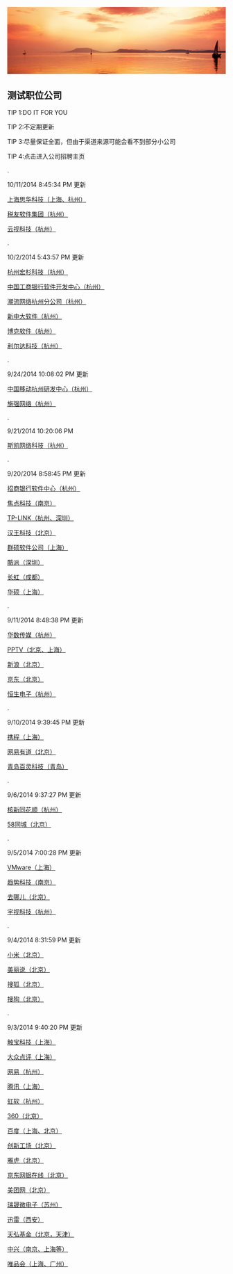![](images/head.jpg)

## 测试职位公司 ##

TIP 1:DO IT FOR YOU

TIP 2:不定期更新

TIP 3:尽量保证全面，但由于渠道来源可能会看不到部分小公司

TIP 4:点击进入公司招聘主页

.

10/11/2014 8:45:34 PM  更新

[上海思华科技（上海、杭州）](http://www.dajie.com/corp/1402371/project/38100)

[税友软件集团（杭州）](http://www.dajie.com/corp/1003250/project/38204)

[云视科技（杭州）](http://www.dajie.com/corp/3476287/project/38222)

.

10/2/2014 5:43:57 PM 更新

[杭州宏杉科技（杭州）](http://www.macrosan.com.cn/job_list.aspx?type=700311)

[中国工商银行软件开发中心（杭州）](https://job.icbc.com.cn/ICBCDynamicSite2/Employ/AffiDetail.aspx?AffiType=1&Flag=1&PlacardID=20150035&ProjectID=0000095644&PlanID=20150035&parentPage=%2fICBCDynamicSite2%2fEmploy%2fAffiList.aspx%3fAffiType%3d1%26PlanID%3d20150035)

[潮流网络杭州分公司（杭州）](http://www.dajie.com/corp/1023230/project/36881)

[新中大软件（杭州）](http://www.dajie.com/corp/1003246/project/36658)

[博克软件（杭州）](http://www.dajie.com/corp/1001233/project/36514)

[利尔达科技（杭州）](http://lierda.zhiye.com/newsdetail/230000008)

.

9/24/2014 10:08:02 PM 更新

[中国移动杭州研发中心（杭州）](http://campus.chinahr.com/2015/pages/zyhy/jobs.asp)

[施强网络（杭州）](http://stronghr.hirede.com/CareerSite/CampusRecruit)

.

9/21/2014 10:20:06 PM 

[斯凯网络科技（杭州）](http://campus.51job.com/skymobi2015/job.htm)

.

9/20/2014 8:58:45 PM 更新

[招商银行软件中心（杭州）](http://career.cmbchina.com/Campus/Campus.aspx?branch=0755b)


[焦点科技（南京）](http://www.dajie.com/corp/1004441/project/36263)

[TP-LINK（杭州、深圳）](http://tp-link.zhaopin.com/jobs_1.html)

[汉王科技（北京）](http://campus.dajie.com/project/catch/36117)

[群硕软件公司（上海）](http://www.dajie.com/corp/1001757/custom/campus/innerLink/26416924)

[酷派（深圳）](http://campus.coolpad.com/index.php?c=schoolRecruitment&f=jobPosition&cate=researchDevelope&id=daQ=)

[长虹（成都）](http://www.changhong.com.cn/xiaoyuanzhaopin.htm)

[华硕（上海）](http://asus.zhaopin.com/campus2.html)

.

9/11/2014 8:48:38 PM 更新

[华数传媒（杭州）](http://www.dajie.com/corp/1000081/custom/campus/innerLink/26436764)

[PPTV（北京、上海）](http://www.dajie.com/corp/1011725/project/34867?f_fid=139199192&f_type=53&f_actorId=1011725&f_category=hotnewsfeed&f_view=0)

[新浪（北京）](http://career.sina.com.cn/)

[京东（北京）](http://www.jd-campus.com/jingdong/joblist/jdcampus/list)

[恒生电子（杭州）](http://campus.51job.com/hundsun/jobs.htm)

.

9/10/2014 9:39:45 PM 更新

[携程（上海）](http://techshow.ctrip.com/campus/campus-te.php)

[网易有道（北京）](http://campus.youdao.com/campus/post_list.php?t1=campus)

[青岛百灵科技（青岛）](http://www.dajie.com/corp/1003240/project/35120)

.

9/6/2014 9:37:27 PM 更新

[核新同花顺（杭州）](http://job.10jqka.com.cn/school.html)

[58同城（北京）](http://www.dajie.com/corp/1000104/applyanalysis/apply/35017)

.

9/5/2014 7:00:28 PM 更新

[VMware（上海）](http://www.dajie.com/corp/1001243/custom/campus/innerLink/25829782)

[趋势科技（南京）](http://www.dajie.com/corp/1001803/custom/campus/innerLink/4012046)

[去哪儿（北京）](http://campus.qunar.com/main.html#forthPage/slide3)

[宇视科技（杭州）](http://www.uniview.com/About_Us/JOB/Campus/)

.

9/4/2014 8:31:59 PM 更新

[小米（北京）](http://hr.xiaomi.com/campus/view/307)

[美丽说（北京）](http://my.yingjiesheng.com/job_430525.html)

[搜狐（北京）](http://www.sohucampus.com/sohu/index)

[搜狗（北京）](http://campus.sogou.com/sogou/career_talk)

.

9/3/2014 9:40:20 PM 更新

[触宝科技（上海）](http://www.chubao.cn/jobs/jobs.html)

[大众点评（上海）](http://campus.dianping.com/#!/fresh/position)

[网易（杭州）](http://campus.163.com/queryPosition.do?rms=0)

[腾讯（上海）](http://join.qq.com/post.php?zwl=27)

[虹软（杭州）](http://job.arcsoft.com.cn/)

[360（北京）](http://campus.360.cn/2015/grad.html)

[百度（上海、北京）](http://talent.baidu.com/baidu/web/templet1000/index/corpwebPosition1000baidu!getPostListByConditionBaidu?pc.currentPage=2&pc.rowSize=10&releaseTime=0&keyWord=&positionType=0&trademark=1&workPlaceCode=0%2F4%2F10%2F11&positionName=&recruitType=1&brandCode=1&searchType=1&workPlaceNameV=&positionTypeV=0&keyWordV=)

[创新工场（北京）](http://www.chuangxin.com/recruit/campus/4879.html)

[雅虎（北京）](http://yahoo.51campus.com.cn/CampusApply/jobs5.html)

[京东网银在线（北京）](http://special.zhaopin.com/bj/campus/2014/bj/wyzx082285/joblist.htm)

[美团网（北京）](http://campus.meituan.com/index/jobs/5)

[瑞晟微电子（苏州）](http://www.realsil.com.cn/Employment/CampusRecruitment/Positions/tabid/144/language/zh-CN/Default.aspx)

[迅雷（西安）](http://campus.xunlei.com/)

[天弘基金（北京，天津）](http://thfund.zhiye.com/zpdetail/350002718?r=&p=1^10&c=&d=&k=)

[中兴（南京、上海等）](http://job.zte.com.cn/News/zpdt/201408/t20140815_426384.html)

[唯品会（上海、广州）](http://campus.chinahr.com/2014/pages/vip/jobs.asp)
